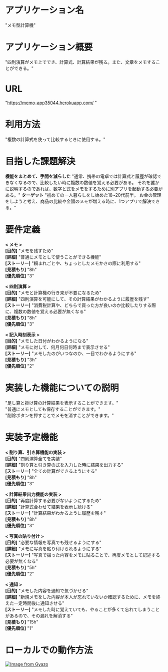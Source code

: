 # アプリケーション名
"メモ型計算機"

# アプリケーション概要
 "四則演算がメモ上ででき、計算式、計算結果が残る。また、文章をメモすることができる。"

# URL
 "https://memo-app35044.herokuapp.com/ "

# 利用方法
 "複数の計算式を使って比較するときに使用する。"

# 目指した課題解決
 **機能をまとめて、手間を減らした**
 "通常、携帯の電卓では計算式と履歴が確認できなくなるので、比較したい時に複数の数値を覚える必要がある。  それを誰かに説明するのであれば、数字と式をメモをするために別アプリを起動する必要がある。"
 **ターゲット**
 "初めての一人暮らしをし始めた18~20代前半。  お金の管理をしようと考え、商品の比較や金額のメモが増える時に、1つアプリで解決できる。"

 # 要件定義
  **< メモ >**  
  **[目的]** "メモを残すため"  
  **[詳細]** "普通にメモとして使うことができる機能"  
  **[ストーリー]** "頼まれごとや、ちょっとしたメモかきの際に利用する"  
  **[見積もり]** "8h"  
  **[優先順位]** "3"

  **< 四則演算 >**  
  **[目的]** "メモと計算機の行き来が不要になるため"  
  **[詳細]** "四則演算を可能にして、その計算結果がわかるように履歴を残す"  
  **[ストーリー]** "消費税計算や、どちらで買った方が良いのか比較したりする際に、複数の数値を覚える必要が無くなる"  
  **[見積もり]** "8h"  
  **[優先順位]** "3"

  **< 記入時刻表示 >**  
  **[目的]** "メモした日付がわかるようになる"  
  **[詳細]** "メモに対して、何月何日何時まで表示させる"  
  **[ストーリー]** "メモしたのがいつなのか、一目でわかるようにする"  
  **[見積もり]** "3h"  
  **[優先順位]** "2"

# 実装した機能についての説明
 "足し算と掛け算の計算結果を表示することができます。"  
 "普通にメモとしても保存することができます。"  
 "削除ボタンを押すことでメモを消すことができます。"  

# 実装予定機能
**< 割り算、引き算機能の実装 >**  
  **[目的]** "四則演算全てを実装"  
  **[詳細]** "割り算と引き算の式を入力した時に結果を出力する"  
  **[ストーリー]** "全ての計算ができるようにする"  
  **[見積もり]** "8h"  
  **[優先順位]** "3"  

  **< 計算結果出力機能の実装 >**  
  **[目的]** "再度計算する必要がないようにするため"  
  **[詳細]** "計算式合わせて結果を表示し続ける"  
  **[ストーリー]** "計算結果がわかるように履歴を残す"  
  **[見積もり]** "8h"  
  **[優先順位]** "3"  

 **< 写真の貼り付け >**  
  **[目的]** "必要な情報を写真でも残せるようにする"  
  **[詳細]** "メモに写真を貼り付けられるようにする"  
  **[ストーリー]** "写真で撮った内容をメモに貼ることで、再度メモとして記述する必要が無くなる"  
  **[見積もり]** "5h"  
  **[優先順位]** "2"

  **< 通知 >**  
  **[目的]** "メモした内容を通知で気づかせる"  
  **[詳細]** "新規メモをした内容が本人が忘れていないか確認するために、メモを終えた一定時間後に通知させる"  
  **[ストーリー]** "メモした時に覚えていても、やることが多くて忘れてしまうことがあるので、その漏れを解消する"  
  **[見積もり]** "15h"  
  **[優先順位]** "1"  
  

# ローカルでの動作方法
[![Image from Gyazo](https://i.gyazo.com/931f5176a8a96f41fc98a1618d393558.gif)](https://gyazo.com/931f5176a8a96f41fc98a1618d393558)